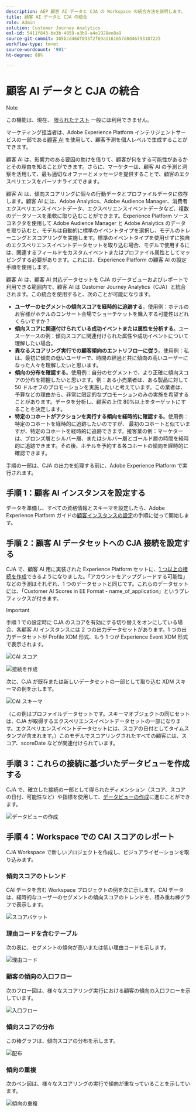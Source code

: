 ```yaml
---
description: AEP 顧客 AI データと CJA の Workspace の統合方法を説明します。
title: 顧客 AI データと CJA の統合
role: Admin
solution: Customer Journey Analytics
exl-id: 5411f843-be3b-4059-a3b9-a4e1928ee8a9
source-git-commit: 305bcd46df033f2f69a1161657d8d46793187225
workflow-type: tm+mt
source-wordcount: '901'
ht-degree: 88%

---
```


# 顧客 AI データと CJA の統合

>[!NOTE]
>
>この機能は、現在、 [限られたテスト](/help/release-notes/releases.md) 一般には利用できません。

マーケティング担当者は、Adobe Experience Platform インテリジェントサービスの一部である[顧客 AI](https://experienceleague.adobe.com/docs/experience-platform/intelligent-services/customer-ai/overview.html?lang=ja) を使用して、顧客予測を個人レベルで生成することができます。

顧客 AI は、影響力のある要因の助けを借りて、顧客が何をする可能性があるかとその理由を知ることができます。さらに、マーケターは、顧客 AI の予測と洞察を活用して、最も適切なオファーとメッセージを提供することで、顧客のエクスペリエンスをパーソナライズできます。

顧客 AI は、傾向スコアリングに個々の行動データとプロファイルデータに依存します。顧客 AI には、Adobe Analytics、Adobe Audience Manager、消費者エクスペリエンスイベントデータ、エクスペリエンスイベントデータなど、複数のデータソースを柔軟に取り込むことができます。Experience Platform ソースコネクタを使用して Adobe Audience Manager と Adobe Analytics のデータを取り込むと、モデルは自動的に標準のイベントタイプを選択し、モデルのトレーニングとスコアリングを実施します。標準のイベントタイプを使用せずに独自のエクスペリエンスイベントデータセットを取り込む場合、モデルで使用するには、関連するフィールドをカスタムイベントまたはプロファイル属性としてマッピングする必要があります。これには、Experience Platform の顧客 AI の設定手順を使用します。

顧客 AI は、顧客 AI 対応データセットを CJA のデータビューおよびレポートで利用できる範囲内で、顧客 AI は Customer Journey Analytics（CJA）と統合されます。この統合を使用すると、次のことが可能になります。

* **ユーザーのセグメントの傾向スコアを経時的に追跡する**。使用例：ホテルのお客様がホテルのコンサート会場でショーチケットを購入する可能性はどれくらいですか？
* **傾向スコアに関連付けられている成功イベントまたは属性を分析する**。ユースーケースの例：傾向スコアに関連付けられた属性や成功イベントについて理解したい場合。
* **異なるスコアリング実行での顧客傾向のエントリフローに従う**。使用例：私は、最初に傾向の低いユーザーで、時間の経過と共に傾向の高いユーザーになった人々を理解したいと思いま&#x200B;す。
* **傾向の分布を確認する**。使用例：自分のセグメントで、より正確に傾向スコアの分布を把握したいと思います。&#x200B;例：ある小売業者は、ある製品に対して 50 ドルオフのプロモーションを実施したいと考えています。この業者は、予算などの理由から、非常に限定的なプロモーションのみの実施を希望することがあります。データを分析し、顧客の上位 80%以上をターゲットにすることを決定します。
* **特定のコホートがアクションを実行する傾向を経時的に確認する**。使用例：特定のコホートを経時的に追跡したいのですが、 最初のコホートと似ていますが、特定のコホートを経時的に追跡できます。接客業の例：マーケターは、ブロンズ層とシルバー層、またはシルバー層とゴールド層の時間を経時的に追跡できます。その後、ホテルを予約する各コホートの傾向を経時的に確認できます。

手順の一部は、CJA の出力を処理する前に、Adobe Experience Platform で実行されます。

## 手順 1：顧客 AI インスタンスを設定する

データを準備し、すべての資格情報とスキーマを設定したら、Adobe Experience Platform ガイドの[顧客インスタンスの設定](https://experienceleague.adobe.com/docs/experience-platform/intelligent-services/customer-ai/user-guide/configure.html?lang=ja)の手順に従って開始します。

## 手順 2：顧客 AI データセットへの CJA 接続を設定する

CJA で、顧客 AI 用に実装された Experience Platform セットに、[1 つ以上の接続を作成](/help/connections/create-connection.md)できるようになりました。「アカウントをアップグレードする可能性」などの予測はそれぞれ、1 つのデータセットと同じです。これらのデータセットには、「Customer AI Scores in EE Format - name_of_application」というプレフィックスが付きます。

>[!IMPORTANT]
>
>手順 1 での設定時に CJA のスコアを有効にする切り替えをオンにしている場合、各顧客 AI インスタンスには 2 つの出力データセットがあります。1 つの出力データセットが Profile XDM 形式、もう 1 つが Experience Event XDM 形式で表示されます。

![CAI スコア](assets/cai-scores.png)

![接続を作成](assets/create-conn.png)

次に、CJA が既存または新しいデータセットの一部として取り込む XDM スキーマの例を示します。

![CAI スキーマ](assets/cai-schema.png)

（この例はプロファイルデータセットです。スキーマオブジェクトの同じセットは、CJA が取得するエクスペリエンスイベントデータセットの一部になります。エクスペリエンスイベントデータセットには、スコアの日付としてタイムスタンプが含まれます。）このモデルでスコアリングされたすべての顧客には、スコア、scoreDate などが関連付けられています。

## 手順 3：これらの接続に基づいたデータビューを作成する

CJA で、確立した接続の一部として得られたディメンション（スコア、スコアの日付、可能性など）や指標を使用して、[データビューの作成](/help/data-views/create-dataview.md)に進むことができます。

![データビューの作成](assets/create-dataview.png)

## 手順 4：Workspace での CAI スコアのレポート

CJA Workspace で新しいプロジェクトを作成し、ビジュアライゼーションを取り込みます。

### 傾向スコアのトレンド

CAI データを含む Workspace プロジェクトの例を次に示します。CAI データは、経時的なユーザーのセグメントの傾向スコアのトレンドを、積み重ね棒グラフで表示します。

![スコアバケット](assets/workspace-scores.png)

### 理由コードを含むテーブル

次の表に、セグメントの傾向が高いまたは低い理由コードを示します。

![理由コード](assets/reason-codes.png)

### 顧客の傾向の入口フロー

次のフロー図は、様々なスコアリング実行における顧客の傾向の入口フローを示しています。

![入口フロー](assets/flow.png)

### 傾向スコアの分布

この棒グラフは、傾向スコアの分布を示します。

![配布](assets/distribution.png)

### 傾向の重複

次のベン図は、様々なスコアリングの実行で傾向が重なっていることを示しています。

![傾向の重複](assets/venn.png)
